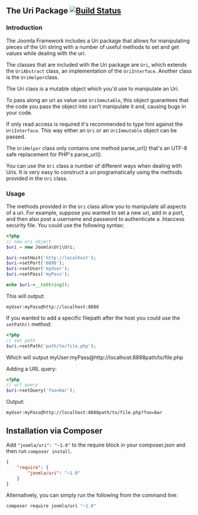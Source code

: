 ## The Uri Package [![Build Status](https://travis-ci.org/joomla-framework/uri.png?branch=master)](https://travis-ci.org/joomla-framework/uri)

### Introduction

The Joomla Framework includes a Uri package that allows for manipulating pieces of the Uri string with a number of useful methods to set and get values while dealing with the uri.

The classes that are included with the Uri package are `Uri`, which extends the `UriAbstract` class, an implementation of the `UriInterface`. Another class is the `UriHelper`class.

The Uri class is a mutable object which you'd use to manipulate an Uri.

To pass along an uri as value use `UriImmutable`, this object guarantees that the code you pass the object into can't manipulate it and, causing bugs in your code.

If only read access is required it's recommended to type hint against the `UriInterface`. This way either an `Uri` or an `UriImmutable` object can be passed.

The `UriHelper` class only contains one method parse_url() that's an UTF-8 safe replacement for PHP's parse_url().

You can use the `Uri` class a number of different ways when dealing with Uris. It is very easy to construct a uri programatically using the methods provided in the `Uri` class.


### Usage

The methods provided in the `Uri` class allow you to manipulate all aspects of a uri. For example, suppose you wanted to set a new uri, add in a port, and then also post a username and password to authenticate a .htaccess security file. You could use the following syntax:

```php
<?php
// new uri object
$uri = new Joomla\Uri\Uri;

$uri->setHost('http://localhost');
$uri->setPort('8888');
$uri->setUser('myUser');
$uri->setPass('myPass');

echo $uri->__toString();
```
This will output:

`myUser:myPass@http://localhost:8888`

If you wanted to add a specific filepath after the host you could use the `setPath()` method:

```php
<?php
// set path
$uri->setPath('path/to/file.php');
```

Which will output
   myUser:myPass@http://localhost:8888path/to/file.php

Adding a URL query:
```php
<?php
// url query
$uri->setQuery('foo=bar');
```

Output:

`myUser:myPass@http://localhost:8888path/to/file.php?foo=bar`

## Installation via Composer

Add `"joomla/uri": "~1.0"` to the require block in your composer.json and then run `composer install`.

```json
{
	"require": {
		"joomla/uri": "~1.0"
	}
}
```

Alternatively, you can simply run the following from the command line:

```sh
composer require joomla/uri "~1.0"
```
